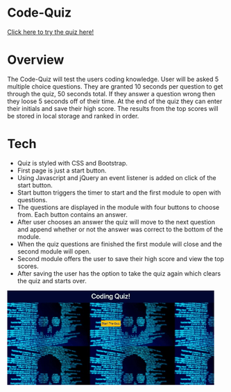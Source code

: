 # Code-Quiz

<a href="https://tomararuth.github.io/Code-Quiz/">Click here to try the quiz here!</a>

# Overview
The Code-Quiz will test the users coding knowledge. User will be asked 5 multiple choice questions. They are granted 10 seconds per question to get through the quiz, 50 seconds total. If they answer a question wrong then they loose 5 seconds off of their time. At the end of the quiz they can enter their initials and save their high score. The results from the top scores will be stored in local storage and ranked in order.  

# Tech

* Quiz is styled with CSS and Bootstrap. 
* First page is just a start button.
* Using Javascript and jQuery an event listener is added on click of the start button. 
* Start button triggers the timer to start and the first module to open with questions.  
* The questions are displayed in the module with four buttons to choose from. Each button contains an answer.
* After user chooses an answer the quiz will move to the next question and append whether or not the answer was correct to the bottom of the module.
* When the quiz questions are finished the first module will close and the second module will open.
* Second module offers the user to save their high score and view the top scores.
* After saving the user has the option to take the quiz again which clears the quiz and starts over.

<img src="./codequiz.gif">